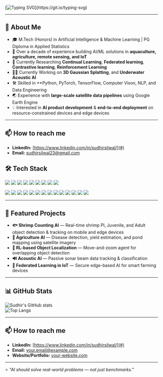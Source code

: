 [![Typing SVG](https://readme-typing-svg.herokuapp.com?size=28&duration=2500&pause=800&color=00C4FF&center=true&vCenter=true&width=600&lines=Hi+there%2C+I+am+Sudhir+!)](https://git.io/typing-svg)


---

## 🌟 About Me
- 🎓 M.Tech (Honors) in Artificial Intelligence & Machine Learning | PG Diploma in Applied Statistics  
- 💼 Over a decade of experience building AI/ML solutions in **aquaculture, agriculture, remote sensing, and IoT**  
- 🔬 Currently Researching **Continual Learning**, **Federated learning**, **Contrastive learning**, **Reinforcement Learning**
- 🙇‍♂️ Currently Working on **3D Gaussian Splatting**, and **Underwater Acoustic AI**  
- 🛠 Skilled in **Python, PyTorch, TensorFlow, Computer Vison, NLP, and Data Engineering 
- 🌏 Experience with **large-scale satellite data pipelines** using Google Earth Engine  
- 💡 Interested in **AI product development** & **end-to-end deployment** on resource-constrained devices and edge devices

---

## 📫 How to reach me
- **LinkedIn:** [https://www.linkedin.com/in/sudhirsilwal/](#)  
- **Email:** sudhirsilwal23@gmail.com    

## 🛠 Tech Stack

<p align="left">
  <a href="https://www.python.org/"><img src="https://img.shields.io/badge/Python-3776AB?style=for-the-badge&logo=python&logoColor=white"/></a>
  <a href="https://isocpp.org/"><img src="https://img.shields.io/badge/C++-00599C?style=for-the-badge&logo=cplusplus&logoColor=white"/></a>
  <a href="https://flutter.dev/"><img src="https://img.shields.io/badge/Flutter-02569B?style=for-the-badge&logo=flutter&logoColor=white"/></a>
  <a href="https://pytorch.org/"><img src="https://img.shields.io/badge/PyTorch-EE4C2C?style=for-the-badge&logo=pytorch&logoColor=white"/></a>
  <a href="https://www.tensorflow.org/"><img src="https://img.shields.io/badge/TensorFlow-FF6F00?style=for-the-badge&logo=tensorflow&logoColor=white"/></a>
  <a href="https://opencv.org/"><img src="https://img.shields.io/badge/OpenCV-5C3EE8?style=for-the-badge&logo=opencv&logoColor=white"/></a>
  <a href="https://developer.nvidia.com/cuda-zone"><img src="https://img.shields.io/badge/CUDA-76B900?style=for-the-badge&logo=nvidia&logoColor=white"/></a>
  <a href="https://jax.readthedocs.io/"><img src="https://img.shields.io/badge/JAX-0052CC?style=for-the-badge&logo=google&logoColor=white"/></a>
  <a href="https://fastapi.tiangolo.com/"><img src="https://img.shields.io/badge/FastAPI-009688?style=for-the-badge&logo=fastapi&logoColor=white"/></a>
</p>

<p align="left">
  <a href="https://ubuntu.com/"><img src="https://img.shields.io/badge/Ubuntu-E95420?style=for-the-badge&logo=ubuntu&logoColor=white"/></a>
  <a href="https://www.docker.com/"><img src="https://img.shields.io/badge/Docker-2496ED?style=for-the-badge&logo=docker&logoColor=white"/></a>
  <a href="https://kubernetes.io/"><img src="https://img.shields.io/badge/Kubernetes-326CE5?style=for-the-badge&logo=kubernetes&logoColor=white"/></a>
  <a href="https://cloud.google.com/"><img src="https://img.shields.io/badge/Google%20Cloud-4285F4?style=for-the-badge&logo=googlecloud&logoColor=white"/></a>
  <a href="https://aws.amazon.com/"><img src="https://img.shields.io/badge/AWS-232F3E?style=for-the-badge&logo=amazonaws&logoColor=white"/></a>
  <a href="https://azure.microsoft.com/"><img src="https://img.shields.io/badge/Azure-0078D4?style=for-the-badge&logo=microsoftazure&logoColor=white"/></a>
  <a href="#"><img src="https://img.shields.io/badge/MLOps-0194E2?style=for-the-badge&logo=mlflow&logoColor=white"/></a>
  <a href="https://www.ros.org/"><img src="https://img.shields.io/badge/ROS%202-22314E?style=for-the-badge&logo=ros&logoColor=white"/></a>
  <a href="https://developer.nvidia.com/embedded/jetson"><img src="https://img.shields.io/badge/NVIDIA%20Jetson-76B900?style=for-the-badge&logo=nvidia&logoColor=white"/></a>
  <a href="https://developer.nvidia.com/triton-inference-server"><img src="https://img.shields.io/badge/Triton%20Inference%20Server-76B900?style=for-the-badge&logo=nvidia&logoColor=white"/></a>
  <a href="https://github.com/NVIDIA/cutlass"><img src="https://img.shields.io/badge/CUTLASS-000000?style=for-the-badge&logo=nvidia&logoColor=white"/></a>
  <a href="https://huggingface.co/"><img src="https://img.shields.io/badge/Hugging%20Face-FFD21E?style=for-the-badge&logo=huggingface&logoColor=black"/></a>
  <a href="https://unity.com/"><img src="https://img.shields.io/badge/Unity-FFFFFF?style=for-the-badge&logo=unity&logoColor=000000"/></a>
  <a href="https://www.blender.org/"><img src="https://img.shields.io/badge/Blender-F5792A?style=for-the-badge&logo=blender&logoColor=white"/></a>
</p>


---

## 📌 Featured Projects

- **🐟 Shrimp Counting AI** — Real-time shrimp Pl, Juvenile, and  Adult object detection & tracking on mobile and edge devices  
- **🌾 Agriculture AI** — Disease detection, yield estimation, and pond mapping using satellite imagery  
- **🤖 RL-based Object Localization** — Move-and-zoom agent for overlapping object detection  
- **🔊 Acoustic AI** — Passive sonar beam data tracking & classification  
- **📡 Federated Learning in IoT** — Secure edge-based AI for smart farming devices  

---

## 📊 GitHub Stats

![Sudhir's GitHub stats](https://github-readme-stats.vercel.app/api?username=sudhirsilwal23&show_icons=true&theme=tokyonight)  
![Top Langs](https://github-readme-stats.vercel.app/api/top-langs/?username=sudhirsilwal23&layout=compact&theme=tokyonight)  

---

## 📫 How to reach me
- **LinkedIn:** [https://www.linkedin.com/in/sudhirsilwal/](#)  
- **Email:** your.email@example.com  
- **Website/Portfolio:** [your-website.com](#)  

---

⭐ *"AI should solve real-world problems — not just benchmarks."*
